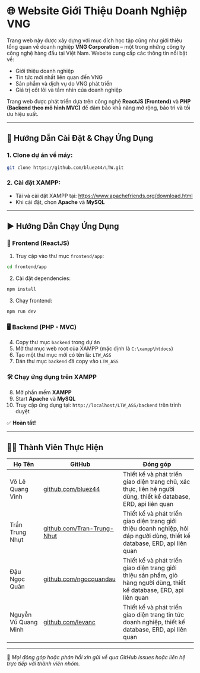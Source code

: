# 🌐 Website Giới Thiệu Doanh Nghiệp VNG

Trang web này được xây dựng với mục đích học tập cũng như giới thiệu tổng quan về doanh nghiệp **VNG Corporation** – một trong những công ty công nghệ hàng đầu tại Việt Nam. Website cung cấp các thông tin nổi bật về:

- Giới thiệu doanh nghiệp
- Tin tức mới nhất liên quan đến VNG
- Sản phẩm và dịch vụ do VNG phát triển
- Giá trị cốt lõi và tầm nhìn của doanh nghiệp

Trang web được phát triển dựa trên công nghệ **ReactJS (Frontend)** và **PHP (Backend theo mô hình MVC)** để đảm bảo khả năng mở rộng, bảo trì và tối ưu hiệu suất.

---

## 🚀 Hướng Dẫn Cài Đặt & Chạy Ứng Dụng

### 1. Clone dự án về máy:

```bash
git clone https://github.com/bluez44/LTW.git
```

### 2. Cài đặt XAMPP:

- Tải và cài đặt XAMPP tại: https://www.apachefriends.org/download.html
- Khi cài đặt, chọn **Apache** và **MySQL**

---

## ▶️ Hướng Dẫn Chạy Ứng Dụng

### 🔧 Frontend (ReactJS)

1. Truy cập vào thư mục `frontend/app`:

```bash
cd frontend/app
```

2. Cài đặt dependencies:

```bash
npm install
```

3. Chạy frontend:

```bash
npm run dev
```

### 🖥️ Backend (PHP - MVC)

4. Copy thư mục `backend` trong dự án
5. Mở thư mục web root của XAMPP (mặc định là `C:\xampp\htdocs`)
6. Tạo một thư mục mới có tên là: `LTW_ASS`
7. Dán thư mục `backend` đã copy vào `LTW_ASS`

### 🛠️ Chạy ứng dụng trên XAMPP

8. Mở phần mềm **XAMPP**
9. Start **Apache** và **MySQL**
10. Truy cập ứng dụng tại: `http://localhost/LTW_ASS/backend` trên trình duyệt

✅ **Hoàn tất!**

---

## 👨‍💻 Thành Viên Thực Hiện

| Họ Tên               | GitHub                                                           | Đóng góp                                                                                                                  |
| -------------------- | ---------------------------------------------------------------- | ------------------------------------------------------------------------------------------------------------------------- |
| Võ Lê Quang Vinh     | [github.com/bluez44](https://github.com/bluez44)                 | Thiết kế và phát triển giao diện trang chủ, xác thực, liên hệ người dùng, thiết kế database, ERD, api liên quan           |
| Trần Trung Nhựt      | [github.com/Tran-Trung-Nhut](https://github.com/Tran-Trung-Nhut) | Thiết kế và phát triển giao diện trang giới thiệu doanh nghiệp, hỏi đáp người dùng, thiết kế database, ERD, api liên quan |
| Đậu Ngọc Quân        | [github.com/ngocquandau](https://github.com/ngocquandau)         | Thiết kế và phát triển giao diện trang giới thiệu sản phẩm, giỏ hàng người dùng, thiết kế database, ERD, api liên quan    |
| Nguyễn Vũ Quang Minh | [github.com/levanc](https://github.com/levanc)                   | Thiết kế và phát triển giao diện trang tin tức doanh nghiệp, thiết kế database, ERD, api liên quan                        |

---

📌 _Mọi đóng góp hoặc phản hồi xin gửi về qua GitHub Issues hoặc liên hệ trực tiếp với thành viên nhóm._
